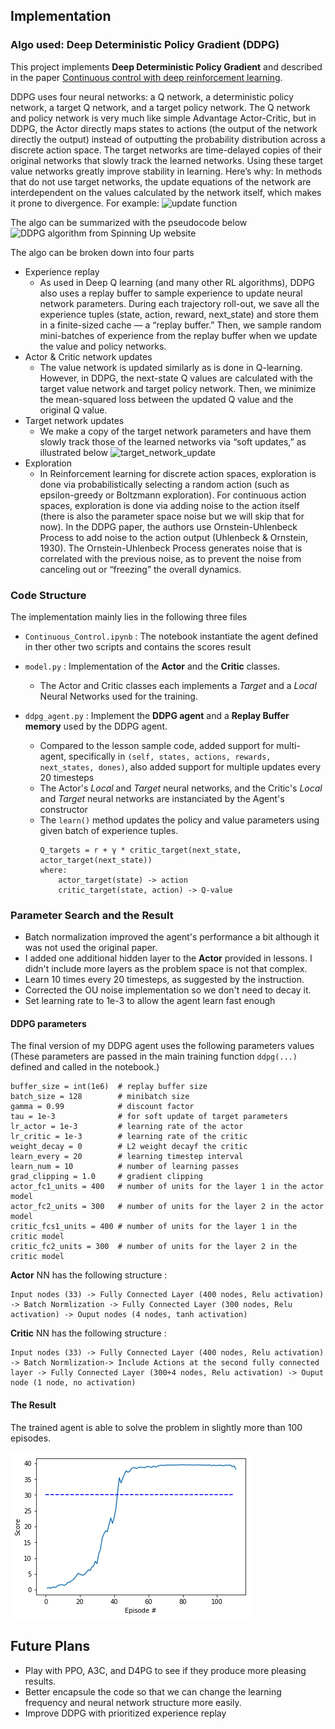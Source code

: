 ## Implementation

### Algo used: Deep Deterministic Policy Gradient (DDPG)

This project implements **Deep Deterministic Policy Gradient** and described in the paper [Continuous control with deep reinforcement learning](https://arxiv.org/abs/1509.02971). 

DDPG uses four neural networks: a Q network, a deterministic policy network, a target Q network, and a target policy network. The Q network and policy network is very much like simple Advantage Actor-Critic, but in DDPG, the Actor directly maps states to actions (the output of the network directly the output) instead of outputting the probability distribution across a discrete action space. The target networks are time-delayed copies of their original networks that slowly track the learned networks. Using these target value networks greatly improve stability in learning. Here’s why: In methods that do not use target networks, the update equations of the network are interdependent on the values calculated by the network itself, which makes it prone to divergence. For example:
![update function](https://miro.medium.com/max/1575/1*rWEAu4HKQIzFTJw3i70Mkg.png)

The algo can be summarized with the pseudocode below
![DDPG algorithm from Spinning Up website](https://spinningup.openai.com/en/latest/_images/math/5811066e89799e65be299ec407846103fcf1f746.svg)

The algo can be broken down into four parts
- Experience replay
    - As used in Deep Q learning (and many other RL algorithms), DDPG also uses a replay buffer to sample experience to update neural network parameters. During each trajectory roll-out, we save all the experience tuples (state, action, reward, next_state) and store them in a finite-sized cache — a “replay buffer.” Then, we sample random mini-batches of experience from the replay buffer when we update the value and policy networks. 
- Actor & Critic network updates
    - The value network is updated similarly as is done in Q-learning. However, in DDPG, the next-state Q values are calculated with the target value network and target policy network. Then, we minimize the mean-squared loss between the updated Q value and the original Q value.
- Target network updates
    -  We make a copy of the target network parameters and have them slowly track those of the learned networks via “soft updates,” as illustrated below
    ![target_network_update](https://miro.medium.com/max/1575/1*LBlJpAQBLF95LsheOusmuA.png)
- Exploration
    - In Reinforcement learning for discrete action spaces, exploration is done via probabilistically selecting a random action (such as epsilon-greedy or Boltzmann exploration). For continuous action spaces, exploration is done via adding noise to the action itself (there is also the parameter space noise but we will skip that for now). In the DDPG paper, the authors use Ornstein-Uhlenbeck Process to add noise to the action output (Uhlenbeck & Ornstein, 1930). The Ornstein-Uhlenbeck Process generates noise that is correlated with the previous noise, as to prevent the noise from canceling out or “freezing” the overall dynamics.

### Code Structure

The implementation mainly lies in the following three files
- `Continuous_Control.ipynb` : The notebook instantiate the agent defined in ther other two scripts and contains the scores result

- `model.py` : Implementation of the **Actor** and the **Critic** classes.
    - The Actor and Critic classes each implements a *Target* and a *Local* Neural Networks used for the training.
    
- `ddpg_agent.py` : Implement the **DDPG agent** and a **Replay Buffer memory** used by the DDPG agent.
    - Compared to the lesson sample code, added support for multi-agent, specifically in `(self, states, actions, rewards, next_states, dones)`, also added support for multiple updates every 20 timesteps 
    - The Actor's *Local* and *Target* neural networks, and the Critic's *Local* and *Target* neural networks are instanciated by the Agent's constructor
    - The `learn()` method updates the policy and value parameters using given batch of experience tuples.
        ```
        Q_targets = r + γ * critic_target(next_state, actor_target(next_state))
        where:
            actor_target(state) -> action
            critic_target(state, action) -> Q-value
        ```

### Parameter Search and the Result

- Batch normalization improved the agent's performance a bit although it was not used the original paper.
- I added one additional hidden layer to the **Actor** provided in lessons. I didn't include more layers as the problem space is not that complex.
- Learn 10 times every 20 timesteps, as suggested by the instruction.
- Corrected the OU noise implementation so we don't need to decay it. 
- Set learning rate to 1e-3 to allow the agent learn fast enough

#### DDPG parameters

The final version of my DDPG agent uses the following parameters values (These parameters are passed in the main training function `ddpg(...)` defined and called in the notebook.)

```
buffer_size = int(1e6)  # replay buffer size
batch_size = 128        # minibatch size
gamma = 0.99            # discount factor
tau = 1e-3              # for soft update of target parameters
lr_actor = 1e-3         # learning rate of the actor 
lr_critic = 1e-3        # learning rate of the critic
weight_decay = 0        # L2 weight decayf the critic
learn_every = 20        # learning timestep interval
learn_num = 10          # number of learning passes
grad_clipping = 1.0     # gradient clipping
actor_fc1_units = 400   # number of units for the layer 1 in the actor model
actor_fc2_units = 300   # number of units for the layer 2 in the actor model
critic_fcs1_units = 400 # number of units for the layer 1 in the critic model
critic_fc2_units = 300  # number of units for the layer 2 in the critic model
```

**Actor** NN has the following structure :

```
Input nodes (33) -> Fully Connected Layer (400 nodes, Relu activation) -> Batch Normlization -> Fully Connected Layer (300 nodes, Relu activation) -> Ouput nodes (4 nodes, tanh activation)
```


**Critic** NN has the following structure :

```
Input nodes (33) -> Fully Connected Layer (400 nodes, Relu activation) -> Batch Normlization-> Include Actions at the second fully connected layer -> Fully Connected Layer (300+4 nodes, Relu activation) -> Ouput node (1 node, no activation)
```
            
#### The Result

The trained agent is able to solve the problem in slightly more than 100 episodes.

![DDPG Scores](results/ddpg_scores.png)

## Future Plans
- Play with PPO, A3C, and D4PG to see if they produce more pleasing results.
- Better encapsule the code so that we can change the learning frequency and neural network structure more easily.
- Improve DDPG with prioritized experience replay

